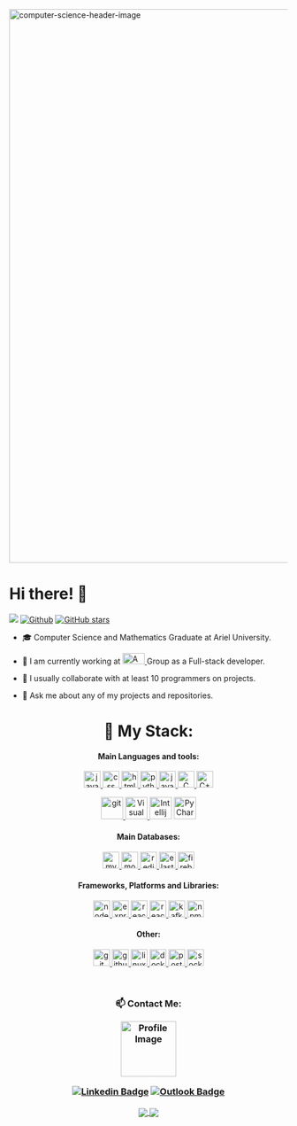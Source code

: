<img src="https://www.forsyth.k12.ga.us/cms/lib/GA01000373/Centricity/Domain/5061/computer-science-header.jpg" alt="computer-science-header-image" width="1000"/>
<br/>

# Hi there! 👋
![](https://visitor-badge.laobi.icu/badge?page_id=TalSchreiber95.TalSchreiber95)
[![Github](https://img.shields.io/github/followers/TalSchreiber95?label=Followers&style=social)](https://github.com/TalSchreiber95)
[![GitHub stars](https://img.shields.io/github/stars/TalSchreiber95?label=Stars&style=social)](https://github.com/TalSchreiber95)

<!--
**TalSchreiber95/TalSchreiber95** is a ✨ _special_ ✨ repository because its `README.md` (this file) appears on your GitHub profile.

Here are some ideas to get you started: 
-->

- 🎓 Computer Science and Mathematics Graduate at Ariel University.

- 🔭 I am currently working at <a href="https://www.aman.co.il/" target="Aman"> <img src="https://www.linkpicture.com/q/590ad5b0-73b5-4cf3-8962-3bb612b86f41.png" alt="Aman" width="40" height="20"/>  </a> Group as a Full-stack developer.<br />

- 👯 I usually collaborate with at least 10 programmers on projects.

- 💬 Ask me about any of my projects and repositories.

<h1 align="center"> 🔬 My Stack:</h1>
<h4 align="center">Main Languages and tools:</h3>
<p align="center"> 
<span>
<a href="https://developer.mozilla.org/en-US/docs/Web/JavaScript" target="_blank">
  <img src="https://img.shields.io/badge/JavaScript-F7DF1E?style=for-the-badge&logo=javascript&logoColor=black" alt="javaSqript" height="30"/>
</a>
<a href="https://developer.mozilla.org/en-US/docs/Web/CSS" target="_blank">
  <img src="https://img.shields.io/badge/CSS-239120?&style=for-the-badge&logo=css3&logoColor=white" alt="css" height="30"/>
</a>
<a href="https://developer.mozilla.org/en-US/docs/Web/HTML" target="_blank">
  <img src="https://img.shields.io/badge/HTML5-E34F26?style=for-the-badge&logo=html5&logoColor=white" alt="html" height="30"/>
</a>
<a href="https://www.python.org" target="_blank">
  <img src="https://img.shields.io/badge/Python-14354C?style=for-the-badge&logo=python&logoColor=white" alt="python" height="30"/>
</a>
<a href="https://www.java.com" target="_blank">
  <img src="https://img.shields.io/badge/Java-ED8B00?style=for-the-badge&logo=java&logoColor=white" alt="java" height="30"/>
</a>
<a href="https://en.wikipedia.org/wiki/C_(programming_language)" title="C" target="_blank">
  <img src="https://img.shields.io/badge/C-00599C?style=for-the-badge&logo=c&logoColor=white" alt="C" height="30"/>
</a>
<a href="https://www.w3schools.com/cpp/" target="_blank">
  <img src="https://img.shields.io/badge/C%2B%2B-00599C?style=for-the-badge&logo=c%2B%2B&logoColor=white" alt="C++" height="30"/>
</a>

<p align="center"> 
<a href="https://git-scm.com/" target="git"> <img src="https://www.vectorlogo.zone/logos/git-scm/git-scm-icon.svg" alt="git" width="40" height="40"/>  </a>
<a href="https://code.visualstudio.com/" title="Visual Studio Code"> <img src="https://github.com/tomchen/stack-icons/blob/master/logos/visual-studio-code.svg" alt="Visual Studio Code" width="40" height="40"/>  </a>  
<a href="https://www.jetbrains.com/idea/" title="Intellij IDEA"> <img src="https://github.com/tomchen/stack-icons/blob/master/logos/intellij-idea.svg" alt="Intellij IDEA" width="40" height="40"/></a>  
<a href="https://www.jetbrains.com/pycharm/" target="PyCharm"> <img src="https://github.com/tomchen/stack-icons/blob/master/logos/pycharm.svg" alt="PyCharm" width="40" height="40"/></a>

</span>

<h4 align="center">Main Databases:</h3>
<p align="center"> 
<a href="https://www.mysql.com" target="_blank">
  <img src="https://img.shields.io/badge/MySQL-00000F?style=for-the-badge&logo=mysql&logoColor=white" alt="mySQL" height="30"/>
</a>
<a href="https://www.mongodb.com" target="_blank">
  <img src="https://img.shields.io/badge/MongoDB-4EA94B?style=for-the-badge&logo=mongodb&logoColor=white" alt="mongoDB" height="30"/>
</a>
<a href="https://redis.io" target="_blank">
  <img src="https://img.shields.io/badge/redis-%23DD0031.svg?style=for-the-badge&logo=redis&logoColor=white" alt="redis" height="30"/>
</a>
<a href="https://www.elastic.co" target="_blank">
  <img src="https://img.shields.io/badge/Elastic_Search-005571?style=for-the-badge&logo=elasticsearch&logoColor=white" alt="elasticSearch" height="30"/>
</a>
<a href="https://firebase.google.com" target="_blank">
  <img src="https://img.shields.io/badge/firebase-ffca28?style=for-the-badge&logo=firebase&logoColor=black" alt="firebase" height="30"/>
</a>

  </p>

<h4 align="center">Frameworks, Platforms and Libraries:</h3>
<p align="center"> 
<a href="https://nodejs.org/" target="_blank">
  <img src="https://img.shields.io/badge/Node.js-43853D?style=for-the-badge&logo=node.js&logoColor=white" alt="nodeJS" height="30"/>
</a>
<a href="https://expressjs.com/" target="_blank">
  <img src="https://img.shields.io/badge/express.js-%23404d59.svg?style=for-the-badge&logo=express&logoColor=%2361DAFB" alt="expressjs" height="30"/>
</a>
<a href="https://reactjs.org/" target="_blank">
  <img src="https://img.shields.io/badge/React-20232A?style=for-the-badge&logo=react&logoColor=61DAFB" alt="react" height="30"/>
</a>
<a href="https://reactnative.dev/" target="_blank">
  <img src="https://img.shields.io/badge/react_native-%2320232a.svg?style=for-the-badge&logo=react&logoColor=%2361DAFB" alt="react-native" height="30"/>
</a>
<a href="https://kafka.apache.org/" target="_blank">
  <img src="https://img.shields.io/badge/Apache%20Kafka-000?style=for-the-badge&logo=apachekafka" alt="kafka" height="30"/>
</a>
<a href="https://www.npmjs.com/" target="_blank">
  <img src="https://img.shields.io/badge/npm-CB3837?style=for-the-badge&logo=npm&logoColor=white" alt="npm" height="30"/>
</a>

</p>

<h4 align="center">Other:</h3>
<p align="center"> 
<a href="https://git-scm.com/" target="_blank">
  <img src="https://img.shields.io/badge/Git-F05032?style=for-the-badge&logo=git&logoColor=white" alt="git" height="30"/>
</a>
<a href="https://github.com/" target="_blank">
  <img src="https://img.shields.io/badge/GitHub-100000?style=for-the-badge&logo=github&logoColor=white" alt="github" height="30"/>
</a>
<a href="https://www.linux.org/" target="_blank">
  <img src="https://img.shields.io/badge/Linux-FCC624?style=for-the-badge&logo=linux&logoColor=black" alt="linux" height="30"/>
</a>
<a href="https://www.docker.com/" target="_blank">
  <img src="https://img.shields.io/badge/Docker-2CA5E0?style=for-the-badge&logo=docker&logoColor=white" alt="docker" height="30"/>
</a>
<a href="https://www.postman.com/" target="_blank">
  <img src="https://img.shields.io/badge/Postman-FF6C37?style=for-the-badge&logo=Postman&logoColor=white" alt="postman" height="30"/>
</a>
<!-- 
<a href="https://junit.org/junit5/" target="_blank">
  <img src="https://img.shields.io/badge/Junit5-25A162?style=for-the-badge&logo=junit5&logoColor=white" alt="junit" height="30"/>
</a>
-->
<a href="https://socket.io/" target="_blank">
  <img src="https://img.shields.io/badge/Socket.io-black?style=for-the-badge&logo=socket.io&badgeColor=010101" alt="socketio" height="30"/>
</a>
<!-- 
<a href="https://www.heroku.com/" target="_blank">
  <img src="https://img.shields.io/badge/heroku-%23430098.svg?style=for-the-badge&logo=heroku&logoColor=white" alt="heroku" height="30"/>
</a>
-->

</p>
</br>
</p>

</p>

<h3 align="center"> 📫 Contact Me:

<p align="center"> 
<a href="https://www.linkedin.com/in/tal-schreiber/overlay/1635536703157/single-media-viewer/?profileId=ACoAADPzfx4B_twzHlREMZtAYROe3PDhNFViwaA" target="_blank">
  <img align="center" src="https://encrypted-tbn0.gstatic.com/images?q=tbn:ANd9GcROLzLLIFeL8t0eCjGrwnLnanGABCSI-LFKrQ&usqp=CAU" alt="Profile Image" width="100" />
</a>

[![Linkedin Badge](https://img.shields.io/badge/-Linkedin-blue?style=flat-square&logo=Linkedin&logoColor=white&link=https://www.linkedin.com/in/tal-schreiber)](https://www.linkedin.com/in/tal-schreiber)
[![Outlook Badge](https://img.shields.io/badge/-TalSchreiber95%40outlook.com-0072C6?style=flat-square&logo=Microsoft-Outlook&logoColor=white&link=mailto:TalSchreiber95@outlook.com)](mailto:TalSchreiber95@outlook.com)

 </p>

<a href="https://github.com/anuraghazra/github-readme-stats">
  <img align="center" src="https://github-readme-stats.vercel.app/api/top-langs/?username=TalSchreiber95&theme=slateorange&layout=compact" />
</a>
<a href="https://github.com/anuraghazra/convoychat">
  <img align="center" src="https://github-readme-stats.vercel.app/api?username=TalSchreiber95&show_icons=true&theme=slateorange&layout=compact&line_height=20" />
</a>


<!--
- 🤔 I’m looking for help with ...
- 😄 Pronouns: None.
- ⚡ Fun fact: ...
-->

